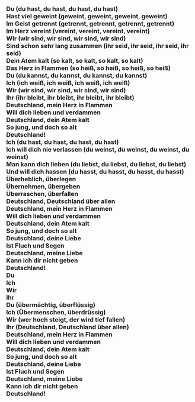 ### Du (du hast, du hast, du hast, du hast)<br/>Hast viel geweint (geweint, geweint, geweint, geweint)<br/>Im Geist getrennt (getrennt, getrennt, getrennt, getrennt)<br/>Im Herz vereint (vereint, vereint, vereint, vereint)<br/>Wir (wir sind, wir sind, wir sind, wir sind)<br/>Sind schon sehr lang zusammen (ihr seid, ihr seid, ihr seid, ihr seid)<br/>Dein Atem kalt (so kalt, so kalt, so kalt, so kalt)<br/>Das Herz in Flammen (so heiß, so heiß, so heiß, so heiß)<br/>Du (du kannst, du kannst, du kannst, du kannst)<br/>Ich (ich weiß, ich weiß, ich weiß, ich weiß)<br/>Wir (wir sind, wir sind, wir sind, wir sind)<br/>Ihr (ihr bleibt, ihr bleibt, ihr bleibt, ihr bleibt)<br/>Deutschland, mein Herz in Flammen<br/>Will dich lieben und verdammen<br/>Deutschland, dein Atem kalt<br/>So jung, und doch so alt<br/>Deutschland!<br/>Ich (du hast, du hast, du hast, du hast)<br/>Ich will dich nie verlassen (du weinst, du weinst, du weinst, du weinst)<br/>Man kann dich lieben (du liebst, du liebst, du liebst, du liebst)<br/>Und will dich hassen (du hasst, du hasst, du hasst, du hasst)<br/>Überheblich, überlegen<br/>Übernehmen, übergeben<br/>Überraschen, überfallen<br/>Deutschland, Deutschland über allen<br/>Deutschland, mein Herz in Flammen<br/>Will dich lieben und verdammen<br/>Deutschland, dein Atem kalt<br/>So jung, und doch so alt<br/>Deutschland, deine Liebe<br/>Ist Fluch und Segen<br/>Deutschland, meine Liebe<br/>Kann ich dir nicht geben<br/>Deutschland!<br/>Du<br/>Ich<br/>Wir<br/>Ihr<br/>Du (übermächtig, überflüssig)<br/>Ich (Übermenschen, überdrüssig)<br/>Wir (wer hoch steigt, der wird tief fallen)<br/>Ihr (Deutschland, Deutschland über allen)<br/>Deutschland, mein Herz in Flammen<br/>Will dich lieben und verdammen<br/>Deutschland, dein Atem kalt<br/>So jung, und doch so alt<br/>Deutschland, deine Liebe<br/>Ist Fluch und Segen<br/>Deutschland, meine Liebe<br/>Kann ich dir nicht geben<br/>Deutschland!